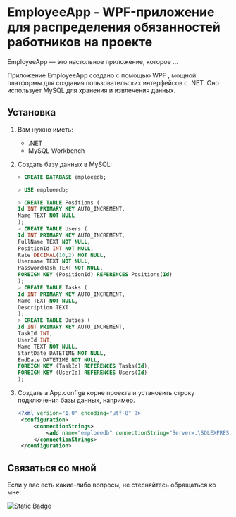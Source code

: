 # EmployeeApp - WPF-приложение для распределения обязанностей работников на проекте

EmployeeApp — это настольное приложение, которое ...

Приложение EmployeeApp создано с помощью WPF , мощной платформы для создания пользовательских интерфейсов с .NET. Оно использует MySQL для хранения и извлечения данных. 

## Установка

1. Вам нужно иметь:
	- .NET
	- MySQL Workbench
 
2. Создать базу данных в MySQL:
	```SQL
	> CREATE DATABASE emploeedb;

	> USE emploeedb;

	> CREATE TABLE Positions (
    Id INT PRIMARY KEY AUTO_INCREMENT,
    Name TEXT NOT NULL
	);
 	> CREATE TABLE Users (
    Id INT PRIMARY KEY AUTO_INCREMENT,
    FullName TEXT NOT NULL,
    PositionId INT NOT NULL,
    Rate DECIMAL(10,2) NOT NULL,
    Username TEXT NOT NULL,
    PasswordHash TEXT NOT NULL,
    FOREIGN KEY (PositionId) REFERENCES Positions(Id)
	);
 	> CREATE TABLE Tasks (
    Id INT PRIMARY KEY AUTO_INCREMENT,
    Name TEXT NOT NULL,
    Description TEXT
	);
  	> CREATE TABLE Duties (
    Id INT PRIMARY KEY AUTO_INCREMENT,
    TaskId INT,
    UserId INT,
    Name TEXT NOT NULL,
    StartDate DATETIME NOT NULL,
    EndDate DATETIME NOT NULL,
    FOREIGN KEY (TaskId) REFERENCES Tasks(Id),
    FOREIGN KEY (UserId) REFERENCES Users(Id)
	);
	```

3. Создать a App.configв корне проекта и установить строку подключения базы данных, например.
   ```XML
   <?xml version="1.0" encoding="utf-8" ?>
    <configuration>
    	<connectionStrings>
    		<add name="emploeedb" connectionString="Server=.\SQLEXPRESS;Database=emploeedb;Integrated Security=True;" providerName="System.Data.SqlClient"/>
    	</connectionStrings>
    </configuration>
   ```

## Связаться со мной

Если у вас есть какие-либо вопросы, не стесняйтесь обращаться ко мне:

<a href="[https://www.linkedin.com/in/getimad/](https://www.linkedin.com/in/%D0%B1%D0%BE%D1%80%D0%B8%D1%81-%D1%81%D1%82%D0%B0%D1%81%D0%B5%D0%B2-a416b5287/)" target="_blank">
  <img alt="Static Badge" src="https://img.shields.io/badge/LinkedIn-blue?style=for-the-badge&logo=linkedin">
</a>
